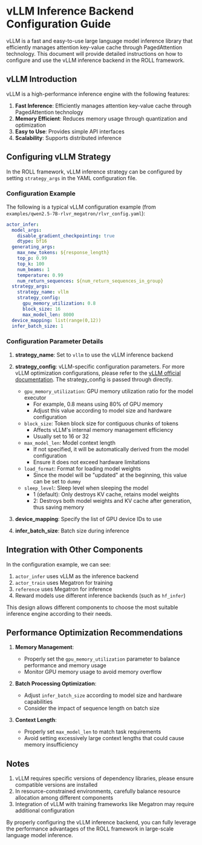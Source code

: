 # vLLM Inference Backend Configuration Guide

vLLM is a fast and easy-to-use large language model inference library that efficiently manages attention key-value cache through PagedAttention technology. This document will provide detailed instructions on how to configure and use the vLLM inference backend in the ROLL framework.

## vLLM Introduction

vLLM is a high-performance inference engine with the following features:
1. **Fast Inference**: Efficiently manages attention key-value cache through PagedAttention technology
2. **Memory Efficient**: Reduces memory usage through quantization and optimization
3. **Easy to Use**: Provides simple API interfaces
4. **Scalability**: Supports distributed inference

## Configuring vLLM Strategy

In the ROLL framework, vLLM inference strategy can be configured by setting `strategy_args` in the YAML configuration file.

### Configuration Example

The following is a typical vLLM configuration example (from `examples/qwen2.5-7B-rlvr_megatron/rlvr_config.yaml`):

```yaml
actor_infer:
  model_args:
    disable_gradient_checkpointing: true
    dtype: bf16
  generating_args:
    max_new_tokens: ${response_length}
    top_p: 0.99
    top_k: 100
    num_beams: 1
    temperature: 0.99
    num_return_sequences: ${num_return_sequences_in_group}
  strategy_args:
    strategy_name: vllm
    strategy_config:
      gpu_memory_utilization: 0.8
      block_size: 16
      max_model_len: 8000
  device_mapping: list(range(0,12))
  infer_batch_size: 1
```

### Configuration Parameter Details

1. **strategy_name**: Set to `vllm` to use the vLLM inference backend

2. **strategy_config**: vLLM-specific configuration parameters. For more vLLM optimization configurations, please refer to the [vLLM official documentation](https://docs.vllm.ai/en/latest/). The strategy_config is passed through directly.
   - `gpu_memory_utilization`: GPU memory utilization ratio for the model executor
     - For example, 0.8 means using 80% of GPU memory
     - Adjust this value according to model size and hardware configuration
   - `block_size`: Token block size for contiguous chunks of tokens
     - Affects vLLM's internal memory management efficiency
     - Usually set to 16 or 32
   - `max_model_len`: Model context length
     - If not specified, it will be automatically derived from the model configuration
     - Ensure it does not exceed hardware limitations
   - `load_format`: Format for loading model weights
     - Since the model will be "updated" at the beginning, this value can be set to `dummy`
   - `sleep_level`: Sleep level when sleeping the model
     - 1 (default): Only destroys KV cache, retains model weights
     - 2: Destroys both model weights and KV cache after generation, thus saving memory
3. **device_mapping**: Specify the list of GPU device IDs to use

4. **infer_batch_size**: Batch size during inference

## Integration with Other Components

In the configuration example, we can see:

1. `actor_infer` uses vLLM as the inference backend
2. `actor_train` uses Megatron for training
3. `reference` uses Megatron for inference
4. Reward models use different inference backends (such as `hf_infer`)

This design allows different components to choose the most suitable inference engine according to their needs.

## Performance Optimization Recommendations

1. **Memory Management**:
   - Properly set the `gpu_memory_utilization` parameter to balance performance and memory usage
   - Monitor GPU memory usage to avoid memory overflow

2. **Batch Processing Optimization**:
   - Adjust `infer_batch_size` according to model size and hardware capabilities
   - Consider the impact of sequence length on batch size

3. **Context Length**:
   - Properly set `max_model_len` to match task requirements
   - Avoid setting excessively large context lengths that could cause memory insufficiency

## Notes

1. vLLM requires specific versions of dependency libraries, please ensure compatible versions are installed
2. In resource-constrained environments, carefully balance resource allocation among different components
3. Integration of vLLM with training frameworks like Megatron may require additional configuration

By properly configuring the vLLM inference backend, you can fully leverage the performance advantages of the ROLL framework in large-scale language model inference.